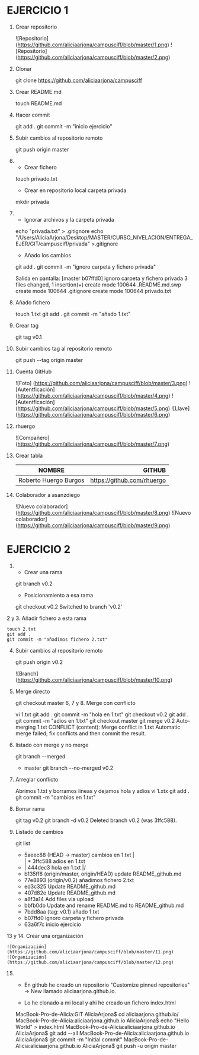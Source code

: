 # EJERCICIO 1

1. Crear repositorio

	![Repositorio] (https://github.com/aliciaarjona/campusciff/blob/master/1.png)
	![Repositorio] (https://github.com/aliciaarjona/campusciff/blob/master/2.png)


2. Clonar

   git clone https://github.com/aliciaarjona/campusciff
   
3. Crear README.md 

   touch README.md
   
4. Hacer commit

   git add .
   git commit -m "inicio ejercicio"
   
5. Subir cambios al repositorio remoto

   git push origin master
   
6. - Crear fichero 

   touch privado.txt
   
   - Crear en repositorio local carpeta privada
   
   mkdir privada
   
7. - Ignorar archivos y la carpeta privada

   echo "privada.txt" > .gitignore
   echo "/Users/AliciaArjona/Desktop/MASTER/CURSO_NIVELACION/ENTREGA_EJER/GIT/campusciff/privada" >.gitignore
   
   - Añado los cambios
   
   git add .
   git commit -m "ignoro carpeta y fichero privada"
   
   Salida en pantalla:
   	[master b07ffd0] ignoro carpeta y fichero privada
 	3 files changed, 1 insertion(+)
 	create mode 100644 .README.md.swp
 	create mode 100644 .gitignore
 	create mode 100644 privado.txt 
 	
8. Añado fichero

    touch 1.txt
    git add .
    git commit -m "añado 1.txt"
    
9. Crear tag

    git tag v0.1
    
10. Subir cambios tag al repositorio remoto

    git push --tag origin master
    
11. Cuenta GitHub

    ![Foto] (https://github.com/aliciaarjona/campusciff/blob/master/3.png)
    ![Autentficación] (https://github.com/aliciaarjona/campusciff/blob/master/4.png)
    ![Autentficación] (https://github.com/aliciaarjona/campusciff/blob/master/5.png)
    ![Llave] (https://github.com/aliciaarjona/campusciff/blob/master/6.png)
    
12. rhuergo 

    ![Compañero] (https://github.com/aliciaarjona/campusciff/blob/master/7.png)

13. Crear tabla

    | NOMBRE | GITHUB |
    | ------ | ------:|
    | Roberto Huergo Burgos | https://github.com/rhuergo |
    
14. Colaborador a asanzdiego

    ![Nuevo colaborador] (https://github.com/aliciaarjona/campusciff/blob/master/8.png)
    ![Nuevo colaborador] (https://github.com/aliciaarjona/campusciff/blob/master/9.png)   

# EJERCICIO 2

1. - Crear una rama

   git branch v0.2
   
   - Posicionamiento a esa rama

   git checkout v0.2
Switched to branch 'v0.2'

2 y 3.  Añadir fichero a esta rama

    touch 2.txt
    git add .
    git commit -m "añadimos fichero 2.txt"

4. Subir cambios al repositorio remoto

   git push origin v0.2

   ![Branch] (https://github.com/aliciaarjona/campusciff/blob/master/10.png)

5. Merge directo

   git checkout master 
6, 7 y 8. Merge con conflicto
    
   vi 1.txt
   git add .
   git commit -m "hola en 1.txt"
   git checkout v0.2
   git add . 
   git commit -m "adios en 1.txt" 
   git checkout master
   git merge v0.2
    Auto-merging 1.txt
    CONFLICT (content): Merge conflict in 1.txt
    Automatic merge failed; fix conflicts and then commit the result.

9. listado con merge y no merge

   git branch --merged
    * master
   git branch --no-merged
    v0.2

10. Arreglar conflicto 

     Abrimos 1.txt y borramos lineas y dejamos hola y adios
     vi 1.xtx
     git add .
     git commit -m "cambios en 1.txt"
     
11. Borrar rama

    git tag v0.2
    git branch -d v0.2
        Deleted branch v0.2 (was 3ffc588).
        
12. Listado de cambios

    git list 
       *   5aeec88 (HEAD -> master) cambios en 1.txt
    |\
    | * 3ffc588 adios en 1.txt
    * | 444dec3 hola en 1.txt
    |/
    * b135ff8 (origin/master, origin/HEAD) update README_github.md
    * 77e8893 (origin/v0.2) añadimos fichero 2.txt
    * ed3c325 Update README_github.md
    * 407d82e Update README_github.md
    * a8f3a14 Add files via upload
    * bbfb0db Update and rename README.md to README_github.md
    * 7bdd8aa (tag: v0.1) añado 1.txt
    * b07ffd0 ignoro carpeta y fichero privada
    * 63a6f7c inicio ejercicio
    
13 y 14. Crear una organización

    ![Organización] (https://github.com/aliciaarjona/campusciff/blob/master/11.png)
    ![Organización] (https://github.com/aliciaarjona/campusciff/blob/master/12.png)
    
15. - En github he creado un repositorio "Customize pinned repositories" -> New llamado
    aliciaarjona.github.io.
    
    - Lo he clonado a mi local y ahi he creado un fichero index.html 
    
    MacBook-Pro-de-Alicia:GIT AliciaArjona$ cd aliciaarjona.github.io/
    MacBook-Pro-de-Alicia:aliciaarjona.github.io AliciaArjona$ echo "Hello World" > index.html
    MacBook-Pro-de-Alicia:aliciaarjona.github.io AliciaArjona$ git add --all
    MacBook-Pro-de-Alicia:aliciaarjona.github.io AliciaArjona$ git commit -m "Initial commit"
    MacBook-Pro-de-Alicia:aliciaarjona.github.io AliciaArjona$ git push -u origin master
